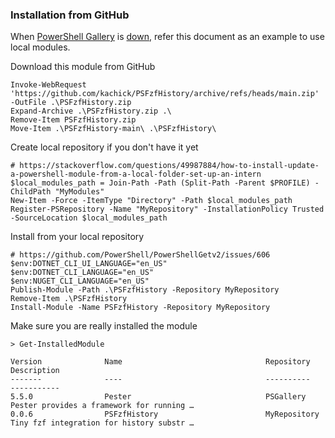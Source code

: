 ### Installation from GitHub

When [PowerShell Gallery](https://www.powershellgallery.com/) is [down](https://github.com/PowerShell/PowerShellGallery/blob/master/psgallery_status.md), refer this document as an example to use local modules.

Download this module from GitHub

```pwsh
Invoke-WebRequest 'https://github.com/kachick/PSFzfHistory/archive/refs/heads/main.zip' -OutFile .\PSFzfHistory.zip
Expand-Archive .\PSFzfHistory.zip .\
Remove-Item PSFzfHistory.zip
Move-Item .\PSFzfHistory-main\ .\PSFzfHistory\
```

Create local repository if you don't have it yet

```pwsh
# https://stackoverflow.com/questions/49987884/how-to-install-update-a-powershell-module-from-a-local-folder-set-up-an-intern
$local_modules_path = Join-Path -Path (Split-Path -Parent $PROFILE) -ChildPath "MyModules"
New-Item -Force -ItemType "Directory" -Path $local_modules_path
Register-PSRepository -Name "MyRepository" -InstallationPolicy Trusted -SourceLocation $local_modules_path
```

Install from your local repository

```pwsh
# https://github.com/PowerShell/PowerShellGetv2/issues/606
$env:DOTNET_CLI_UI_LANGUAGE="en_US"
$env:DOTNET_CLI_LANGUAGE="en_US"
$env:NUGET_CLI_LANGUAGE="en_US"
Publish-Module -Path .\PSFzfHistory -Repository MyRepository
Remove-Item .\PSFzfHistory
Install-Module -Name PSFzfHistory -Repository MyRepository
```

Make sure you are really installed the module

```pwsh
> Get-InstalledModule

Version              Name                                Repository           Description
-------              ----                                ----------           -----------
5.5.0                Pester                              PSGallery            Pester provides a framework for running …
0.0.6                PSFzfHistory                        MyRepository         Tiny fzf integration for history substr …
```
